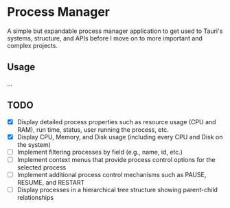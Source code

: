# Process Manager
A simple but expandable process manager application to get used to Tauri's systems, structure, and APIs before I move on
to more important and complex projects.

## Usage
...

## TODO

- [x] Display detailed process properties such as resource usage (CPU and RAM), run time, status, user running the
  process, etc.
- [x] Display CPU, Memory, and Disk usage (including every CPU and Disk on the system)
- [ ] Implement filtering processes by field (e.g., name, id, etc.)
- [ ] Implement context menus that provide process control options for the selected process
- [ ] Implement additional process control mechanisms such as PAUSE, RESUME, and RESTART
- [ ] Display processes in a hierarchical tree structure showing parent-child relationships
